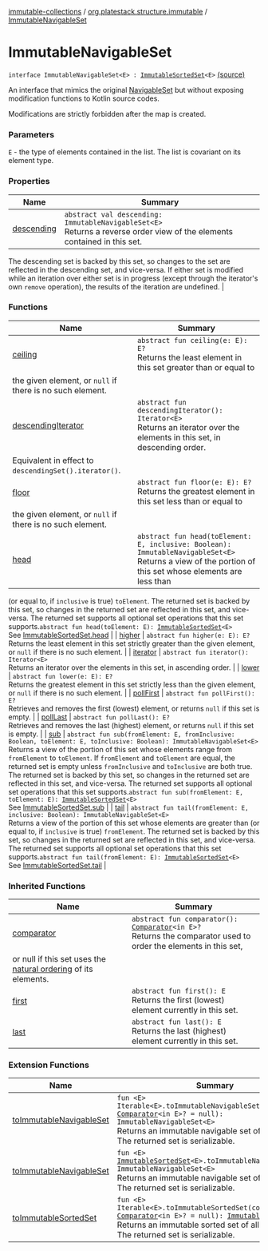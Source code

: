 [immutable-collections](../../index.md) / [org.platestack.structure.immutable](../index.md) / [ImmutableNavigableSet](.)

# ImmutableNavigableSet

`interface ImmutableNavigableSet<E> : `[`ImmutableSortedSet`](../-immutable-sorted-set/index.md)`<E>` [(source)](https://github.com/PlateStack/immutable-collections/blob/v0.1.0-alpha/src/main/kotlin/org/platestack/structure/immutable/ImmutableNavigableSet.kt#L28)

An interface that mimics the original [NavigableSet](http://docs.oracle.com/javase/6/docs/api/java/util/NavigableSet.html) but without exposing modification functions to Kotlin source codes.

Modifications are strictly forbidden after the map is created.

### Parameters

`E` - the type of elements contained in the list. The list is covariant on its element type.

### Properties

| Name | Summary |
|---|---|
| [descending](descending.md) | `abstract val descending: ImmutableNavigableSet<E>`<br>Returns a reverse order view of the elements contained in this set.
The descending set is backed by this set, so changes to the set are
reflected in the descending set, and vice-versa.  If either set is
modified while an iteration over either set is in progress (except
through the iterator's own `remove` operation), the results of
the iteration are undefined. |

### Functions

| Name | Summary |
|---|---|
| [ceiling](ceiling.md) | `abstract fun ceiling(e: E): E?`<br>Returns the least element in this set greater than or equal to
the given element, or `null` if there is no such element. |
| [descendingIterator](descending-iterator.md) | `abstract fun descendingIterator(): Iterator<E>`<br>Returns an iterator over the elements in this set, in descending order.
Equivalent in effect to `descendingSet().iterator()`. |
| [floor](floor.md) | `abstract fun floor(e: E): E?`<br>Returns the greatest element in this set less than or equal to
the given element, or `null` if there is no such element. |
| [head](head.md) | `abstract fun head(toElement: E, inclusive: Boolean): ImmutableNavigableSet<E>`<br>Returns a view of the portion of this set whose elements are less than
(or equal to, if `inclusive` is true) `toElement`.  The
returned set is backed by this set, so changes in the returned set are
reflected in this set, and vice-versa.  The returned set supports all
optional set operations that this set supports.`abstract fun head(toElement: E): `[`ImmutableSortedSet`](../-immutable-sorted-set/index.md)`<E>`<br>See [ImmutableSortedSet.head](../-immutable-sorted-set/head.md) |
| [higher](higher.md) | `abstract fun higher(e: E): E?`<br>Returns the least element in this set strictly greater than the
given element, or `null` if there is no such element. |
| [iterator](iterator.md) | `abstract fun iterator(): Iterator<E>`<br>Returns an iterator over the elements in this set, in ascending order. |
| [lower](lower.md) | `abstract fun lower(e: E): E?`<br>Returns the greatest element in this set strictly less than the
given element, or `null` if there is no such element. |
| [pollFirst](poll-first.md) | `abstract fun pollFirst(): E?`<br>Retrieves and removes the first (lowest) element,
or returns `null` if this set is empty. |
| [pollLast](poll-last.md) | `abstract fun pollLast(): E?`<br>Retrieves and removes the last (highest) element,
or returns `null` if this set is empty. |
| [sub](sub.md) | `abstract fun sub(fromElement: E, fromInclusive: Boolean, toElement: E, toInclusive: Boolean): ImmutableNavigableSet<E>`<br>Returns a view of the portion of this set whose elements range from
`fromElement` to `toElement`.  If `fromElement` and
`toElement` are equal, the returned set is empty unless `fromInclusive` and `toInclusive` are both true.  The returned set
is backed by this set, so changes in the returned set are reflected in
this set, and vice-versa.  The returned set supports all optional set
operations that this set supports.`abstract fun sub(fromElement: E, toElement: E): `[`ImmutableSortedSet`](../-immutable-sorted-set/index.md)`<E>`<br>See [ImmutableSortedSet.sub](../-immutable-sorted-set/sub.md) |
| [tail](tail.md) | `abstract fun tail(fromElement: E, inclusive: Boolean): ImmutableNavigableSet<E>`<br>Returns a view of the portion of this set whose elements are greater
than (or equal to, if `inclusive` is true) `fromElement`.
The returned set is backed by this set, so changes in the returned set
are reflected in this set, and vice-versa.  The returned set supports
all optional set operations that this set supports.`abstract fun tail(fromElement: E): `[`ImmutableSortedSet`](../-immutable-sorted-set/index.md)`<E>`<br>See [ImmutableSortedSet.tail](../-immutable-sorted-set/tail.md) |

### Inherited Functions

| Name | Summary |
|---|---|
| [comparator](../-immutable-sorted-set/comparator.md) | `abstract fun comparator(): `[`Comparator`](http://docs.oracle.com/javase/6/docs/api/java/util/Comparator.html)`<in E>?`<br>Returns the comparator used to order the elements in this set,
or null if this set uses the [natural ordering](#) of its elements. |
| [first](../-immutable-sorted-set/first.md) | `abstract fun first(): E`<br>Returns the first (lowest) element currently in this set. |
| [last](../-immutable-sorted-set/last.md) | `abstract fun last(): E`<br>Returns the last (highest) element currently in this set. |

### Extension Functions

| Name | Summary |
|---|---|
| [toImmutableNavigableSet](../kotlin.collections.-iterable/to-immutable-navigable-set.md) | `fun <E> Iterable<E>.toImmutableNavigableSet(comparator: `[`Comparator`](http://docs.oracle.com/javase/6/docs/api/java/util/Comparator.html)`<in E>? = null): ImmutableNavigableSet<E>`<br>Returns an immutable navigable set of all elements. The returned set is serializable. |
| [toImmutableNavigableSet](../to-immutable-navigable-set.md) | `fun <E> `[`ImmutableSortedSet`](../-immutable-sorted-set/index.md)`<E>.toImmutableNavigableSet(): ImmutableNavigableSet<E>`<br>Returns an immutable navigable set of all elements. The returned set is serializable. |
| [toImmutableSortedSet](../kotlin.collections.-iterable/to-immutable-sorted-set.md) | `fun <E> Iterable<E>.toImmutableSortedSet(comparator: `[`Comparator`](http://docs.oracle.com/javase/6/docs/api/java/util/Comparator.html)`<in E>? = null): `[`ImmutableSortedSet`](../-immutable-sorted-set/index.md)`<E>`<br>Returns an immutable sorted set of all elements. The returned set is serializable. |
